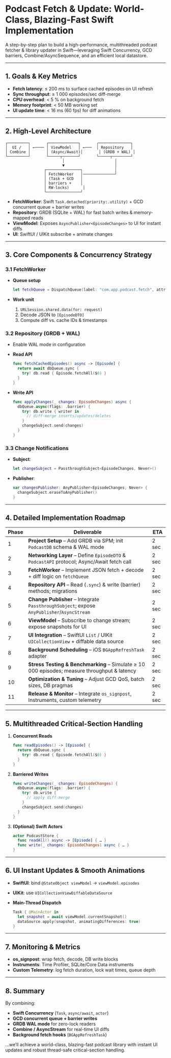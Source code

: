 # Podcast Fetch & Update: World-Class, Blazing-Fast Swift Implementation

A step-by-step plan to build a high-performance, multithreaded podcast fetcher & library updater in Swift—leveraging Swift Concurrency, GCD barriers, Combine/AsyncSequence, and an efficient local datastore.

---

## 1. Goals & Key Metrics

* **Fetch latency**: ≤ 200 ms to surface cached episodes on UI refresh
* **Sync throughput**: ≥ 1 000 episodes/sec diff-merge
* **CPU overhead**: < 5 % on background fetch
* **Memory footprint**: < 50 MB working set
* **UI update time**: < 16 ms (60 fps) for diff animations

---

## 2. High-Level Architecture

```text
┌─────────┐       ┌─────────────┐       ┌──────────────┐
│  UI /   │ ←──── │ ViewModel   │ ←───  │ Repository   │
│ Combine │       │ (Async/Await)│       │ (GRDB + WAL) │
└─────────┘       └─────┬───────┘       └─────┬────────┘
                         │                      │
                         ▼                      │
                 ┌───────────────┐              │
                 │ FetchWorker   │──────────────┘
                 │ (Task + GCD   │
                 │ barriers +    │
                 │ RW-locks)      │
                 └───────────────┘
```

* **FetchWorker**: Swift `Task.detached(priority:.utility)` + GCD concurrent queue + barrier writes
* **Repository**: GRDB (SQLite + WAL) for fast batch writes & memory-mapped reads
* **ViewModel**: Exposes `AsyncPublisher<EpisodeChanges>` to UI for instant diffs
* **UI**: SwiftUI / UIKit subscribe + animate changes

---

## 3. Core Components & Concurrency Strategy

### 3.1 FetchWorker

* **Queue setup**

  ```swift
  let fetchQueue = DispatchQueue(label: "com.app.podcast.fetch", attributes: .concurrent)
  ```
* **Work unit**

  1. `URLSession.shared.data(for: request)`
  2. Decode JSON to `[EpisodeDTO]`
  3. Compute diff vs. cache IDs & timestamps

### 3.2 Repository (GRDB + WAL)

* Enable WAL mode in configuration
* **Read API**

  ```swift
  func fetchCachedEpisodes() async -> [Episode] {
    return await dbQueue.sync {
      try! db.read { Episode.fetchAll($0) }
    }
  }
  ```
* **Write API**

  ```swift
  func applyChanges(_ changes: EpisodeChanges) async {
    dbQueue.async(flags: .barrier) {
      try! db.write { writer in
        // diff-merge inserts/updates/deletes
      }
      changeSubject.send(changes)
    }
  }
  ```

### 3.3 Change Notifications

* **Subject**:

  ```swift
  let changeSubject = PassthroughSubject<EpisodeChanges, Never>()
  ```
* **Publisher**:

  ```swift
  var changesPublisher: AnyPublisher<EpisodeChanges, Never> {
    changeSubject.eraseToAnyPublisher()
  }
  ```

---

## 4. Detailed Implementation Roadmap

| Phase | Deliverable                                                                                   | ETA    |
| ----- | --------------------------------------------------------------------------------------------- | ------ |
| 1     | **Project Setup**  – Add GRDB via SPM; init `PodcastDB` schema & WAL mode                     | 2 sec  |
| 2     | **Networking Layer**  – Define `EpisodeDTO` & `PodcastAPI` protocol; Async/Await fetch call   | 2 sec  |
| 3     | **FetchWorker**  – Implement JSON fetch + decode + diff logic on `fetchQueue`                 | 2 sec  |
| 4     | **Repository API**  – Read (`.sync`) & write (barrier) methods; migrations                    | 2 sec  |
| 5     | **Change Publisher**  – Integrate `PassthroughSubject`; expose `AnyPublisher`/`AsyncStream`   | 2 sec  |
| 6     | **ViewModel**  – Subscribe to change stream; expose snapshots for UI                          | 2 sec  |
| 7     | **UI Integration**  – SwiftUI `List` / UIKit `UICollectionView` + diffable data source        | 2 sec  |
| 8     | **Background Scheduling**  – iOS `BGAppRefreshTask` adapter                                   | 2 sec  |
| 9     | **Stress Testing & Benchmarking**  – Simulate ≥ 10 000 episodes; measure throughput & latency | 2 sec  |
| 10    | **Optimization & Tuning**  – Adjust GCD QoS, batch sizes, DB pragmas                          | 2 sec  |
| 11    | **Release & Monitor**  – Integrate `os_signpost`, Instruments, custom telemetry               | 2 sec  |

---

## 5. Multithreaded Critical-Section Handling

1. **Concurrent Reads**

   ```swift
   func readEpisodes() -> [Episode] {
     return dbQueue.sync {
       try! db.read { Episode.fetchAll($0) }
     }
   }
   ```
2. **Barriered Writes**

   ```swift
   func writeChanges(_ changes: EpisodeChanges) {
     dbQueue.async(flags: .barrier) {
       try! db.write {
         // apply diff-merge
       }
       changeSubject.send(changes)
     }
   }
   ```
3. **(Optional) Swift Actors**

   ```swift
   actor PodcastStore {
     func readAll() async -> [Episode] { … }
     func write(_ changes: EpisodeChanges) async { … }
   }
   ```

---

## 6. UI Instant Updates & Smooth Animations

* **SwiftUI**: bind `@StateObject viewModel` → `viewModel.episodes`
* **UIKit**: use `UICollectionViewDiffableDataSource`
* **Main-Thread Dispatch**

  ```swift
  Task { @MainActor in
    let snapshot = await viewModel.currentSnapshot()
    dataSource.apply(snapshot, animatingDifferences: true)
  }
  ```

---

## 7. Monitoring & Metrics

* **os\_signpost**: wrap fetch, decode, DB write blocks
* **Instruments**: Time Profiler, SQLite/Core Data instruments
* **Custom Telemetry**: log fetch duration, lock wait times, queue depth

---

## 8. Summary

By combining:

* **Swift Concurrency** (`Task`, `async/await`, `actor`)
* **GCD concurrent queue + barrier writes**
* **GRDB WAL mode** for zero-lock readers
* **Combine / AsyncStream** for real-time UI diffs
* **Background fetch hooks** (`BGAppRefreshTask`)

…we’ll achieve a world-class, blazing-fast podcast library with instant UI updates and robust thread-safe critical-section handling.
